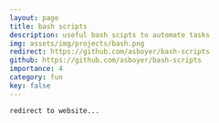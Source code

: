 ```yaml
---
layout: page
title: bash scripts
description: useful bash scipts to automate tasks
img: assets/img/projects/bash.png
redirect: https://github.com/asboyer/bash-scripts
github: https://github.com/asboyer/bash-scripts
importance: 4
category: fun
key: false
---
```


    redirect to website...
